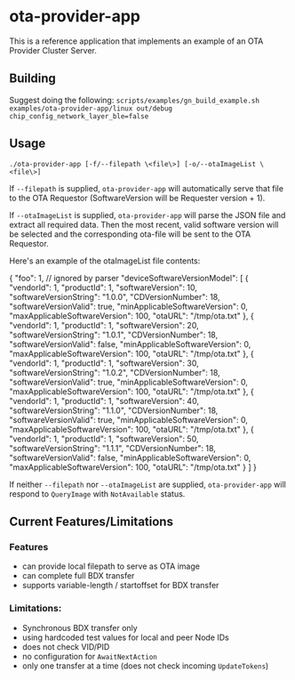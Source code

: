 # ota-provider-app

This is a reference application that implements an example of an OTA Provider
Cluster Server.

## Building

Suggest doing the following:
`scripts/examples/gn_build_example.sh examples/ota-provider-app/linux out/debug chip_config_network_layer_ble=false`

## Usage

`./ota-provider-app [-f/--filepath \<file\>] [-o/--otaImageList \<file\>]`

If `--filepath` is supplied, `ota-provider-app` will automatically serve that
file to the OTA Requestor (SoftwareVersion will be Requester version + 1).

If `--otaImageList` is supplied, `ota-provider-app` will parse the JSON file and
extract all required data. Then the most recent, valid software version will be
selected and the corresponding ota-file will be sent to the OTA Requestor.


Here's an example of the otaImageList file contents:

{
    "foo": 1, // ignored by parser
    "deviceSoftwareVersionModel": [
        {
            "vendorId": 1,
            "productId": 1,
            "softwareVersion": 10,
            "softwareVersionString": "1.0.0",
            "CDVersionNumber": 18,
            "softwareVersionValid": true,
            "minApplicableSoftwareVersion": 0,
            "maxApplicableSoftwareVersion": 100,
            "otaURL": "/tmp/ota.txt"
        },
        {
            "vendorId": 1,
            "productId": 1,
            "softwareVersion": 20,
            "softwareVersionString": "1.0.1",
            "CDVersionNumber": 18,
            "softwareVersionValid": false,
            "minApplicableSoftwareVersion": 0,
            "maxApplicableSoftwareVersion": 100,
            "otaURL": "/tmp/ota.txt"
        },
        {
            "vendorId": 1,
            "productId": 1,
            "softwareVersion": 30,
            "softwareVersionString": "1.0.2",
            "CDVersionNumber": 18,
            "softwareVersionValid": true,
            "minApplicableSoftwareVersion": 0,
            "maxApplicableSoftwareVersion": 100,
            "otaURL": "/tmp/ota.txt"
        },
        {
            "vendorId": 1,
            "productId": 1,
            "softwareVersion": 40,
            "softwareVersionString": "1.1.0",
            "CDVersionNumber": 18,
            "softwareVersionValid": true,
            "minApplicableSoftwareVersion": 0,
            "maxApplicableSoftwareVersion": 100,
            "otaURL": "/tmp/ota.txt"
        },
        {
            "vendorId": 1,
            "productId": 1,
            "softwareVersion": 50,
            "softwareVersionString": "1.1.1",
            "CDVersionNumber": 18,
            "softwareVersionValid": false,
            "minApplicableSoftwareVersion": 0,
            "maxApplicableSoftwareVersion": 100,
            "otaURL": "/tmp/ota.txt"
        }
    ]
}

If neither `--filepath` nor `--otaImageList` are supplied, `ota-provider-app`
will respond to `QueryImage` with `NotAvailable` status.

## Current Features/Limitations

### Features

-   can provide local filepath to serve as OTA image
-   can complete full BDX transfer
-   supports variable-length / startoffset for BDX transfer

### Limitations:

-   Synchronous BDX transfer only
-   using hardcoded test values for local and peer Node IDs
-   does not check VID/PID
-   no configuration for `AwaitNextAction`
-   only one transfer at a time (does not check incoming `UpdateTokens`)
